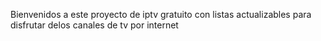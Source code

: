 Bienvenidos a este proyecto de iptv gratuito con listas actualizables para disfrutar delos canales de tv por internet
